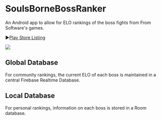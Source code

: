 # SoulsBorneBossRanker
An Android app to allow for ELO rankings of the boss fights from From Software's games.

▶[Play Store Listing](https://play.google.com/store/apps/details?id=com.jlbennett.soulsbornebossranker)

![](https://i.imgur.com/zFTyTZ0.png)

## Global Database
For community rankings, the current ELO of each boss is maintained in a central Firebase Realtime Database.

## Local Database
For personal rankings, information on each boss is stored in a Room database. 
